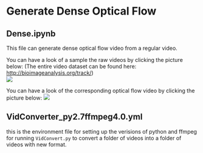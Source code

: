 # Generate Dense Optical Flow

## Dense.ipynb
This file can generate dense optical flow video from a regular video.

You can have a look of a sample the raw videos by clicking the picture below:
(The entire video dataset can be found here: http://bioimageanalysis.org/track/)  
[![](http://i3.ytimg.com/vi/GRcHFAG37GE/hqdefault.jpg)](https://www.youtube.com/watch?v=GRcHFAG37GE "")

You can have a look of the corresponding optical flow video by clicking the picture below:
[![](http://i3.ytimg.com/vi/8jp_EeLPOqk/hqdefault.jpg)](https://www.youtube.com/watch?v=8jp_EeLPOqk "")

## VidConverter_py2.7ffmpeg4.0.yml
this is the environment file for setting up the verisions of python and ffmpeg for running `VidConvert.py` to convert a folder of videos into a folder of videos with new format.
